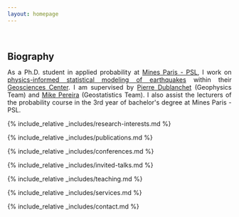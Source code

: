 ```yaml
---
layout: homepage
---
```


<h1 id="biography"></h1>

<h2 style="margin: 60px 0px 10px;">Biography</h2>

<p style="text-align: justify;">
As a Ph.D. student in applied probability at 
<a href="https://www.minesparis.psl.eu/">Mines Paris - PSL</a>, 
I work on 
<a href="https://nicolas-girard.github.io/assets/files/physics-informed_statistical_modeling_earthquakes_.pdf">
physics-informed statistical modeling of earthquakes</a> within their 
<a href="https://www.geosciences.minesparis.psl.eu/en/home/">Geosciences Center</a>. 
I am supervised by 
<a href="https://cv.hal.science/pierre-dublanchet">Pierre Dublanchet</a> 
(Geophysics Team) and 
<a href="https://mike-pereira.github.io/">Mike Pereira</a> 
(Geostatistics Team). I also assist the lecturers of the probability course in the 3rd year of bachelor's degree at Mines Paris - PSL.
</p>

<!--
<strong style="color:#e74d3c; font-weight:600"><strong style="color:#e74d3c; font-weight:600">I am currently on the 2023-2024 academic job market, looking for faculty positions in CS, CSE, ECE, IEOR, etc., related to Artificial Intelligence, Computer Vision, and Machine Learning. Please feel free to contact me if you are interested. I am also happy to give talks on my research in related seminars.</strong></strong>
-->

{% include_relative _includes/research-interests.md %}

{% include_relative _includes/publications.md %}

{% include_relative _includes/conferences.md %}

{% include_relative _includes/invited-talks.md %}

{% include_relative _includes/teaching.md %}

{% include_relative _includes/services.md %}

{% include_relative _includes/contact.md %}
